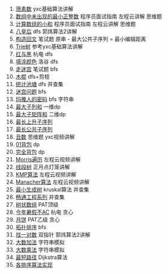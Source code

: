 1.  [筛素数](https://blog.csdn.net/SYaoJun/article/details/102713377) yxc基础算法讲解
2.  [数组中未出现的最小正整数](https://blog.csdn.net/SYaoJun/article/details/101752468)  程序员面试指南 左程云讲解 思维题
3.  [计算数组的小和](https://blog.csdn.net/SYaoJun/article/details/101759533)  程序员面试指南 左程云讲解 思维题
4.  [八皇后](https://blog.csdn.net/SYaoJun/article/details/100191535)  dfs 郭炜算法2讲解
5.  [构造回文](https://blog.csdn.net/SYaoJun/article/details/97562449) 笔试题 原串 - 最大公共子序列 = 最小编辑距离
6.  [Trie树](https://blog.csdn.net/SYaoJun/article/details/102753855)  参考yxc基础算法讲解
7.  [红与黑](https://blog.csdn.net/SYaoJun/article/details/89609136) 杭电 dfs
8.  [填涂颜色](https://www.luogu.com.cn/problem/P1162) 洛谷 dfs
9.  [走迷宫](https://blog.csdn.net/SYaoJun/article/details/95305344) 笔试题 bfs
10.  [木棍](https://blog.csdn.net/SYaoJun/article/details/90115997) dfs+剪枝
11.  [统计池塘](https://blog.csdn.net/SYaoJun/article/details/89606891) dfs 并查集
12.  [迷宫问题](https://blog.csdn.net/SYaoJun/article/details/102833493) bfs 
13.  [玛雅人的密码](https://blog.csdn.net/SYaoJun/article/details/97924706) bfs 字符串
14.  [最大子列和](https://blog.csdn.net/SYaoJun/article/details/87008777) 一维dp
15.  [最大子矩阵和](https://blog.csdn.net/SYaoJun/article/details/97647914) 二维dp
16.  [最长上升子序列](https://blog.csdn.net/SYaoJun/article/details/100089132)
17.  [最长公共子序列](https://blog.csdn.net/SYaoJun/article/details/100106818)
18.  [丑数](https://blog.csdn.net/SYaoJun/article/details/103086365) 思维题 yxc视频讲解
19.  [01背包](https://blog.csdn.net/SYaoJun/article/details/100006721) dp
20.  [完全背包](https://blog.csdn.net/SYaoJun/article/details/99935029) dp
21.  [Morris遍历](https://blog.csdn.net/SYaoJun/article/details/99051443) 左程云视频讲解
22.  [线段树](https://blog.csdn.net/SYaoJun/article/details/95745605) 正月点灯笼讲解
23.  [KMP算法](https://blog.csdn.net/SYaoJun/article/details/100006751) 左程云视频讲解
24.  [Manacher算法](https://blog.csdn.net/SYaoJun/article/details/79263348)  左程云视频讲解
25.  [最小生成树](https://blog.csdn.net/SYaoJun/article/details/101450783) kruskal算法 并查集 
26.  [畅通工程系列](https://blog.csdn.net/SYaoJun/article/details/79415203) 并查集
27.  [树状数组](https://blog.csdn.net/SYaoJun/article/details/100738161)  PAT顶级
28.  [今年暑假不AC](https://blog.csdn.net/SYaoJun/article/details/79048463)  杭电 贪心
29.  [月饼](https://blog.csdn.net/SYaoJun/article/details/79571851) PAT乙级 贪心
30.  [拓扑排序](https://blog.csdn.net/SYaoJun/article/details/102644574) bfs 
31.  [找一对数](https://blog.csdn.net/SYaoJun/article/details/90288751) 双指针 郭炜算法2讲解
32.  [大数加法](https://blog.csdn.net/SYaoJun/article/details/100101692) 字符串模拟
33.  [大数乘法](https://blog.csdn.net/SYaoJun/article/details/100107068) 字符串模拟
34.  [最短路径](https://blog.csdn.net/SYaoJun/article/details/86697412) Dijkstra算法
35.  [各排序算法实现](https://blog.csdn.net/SYaoJun/article/details/99694077)

